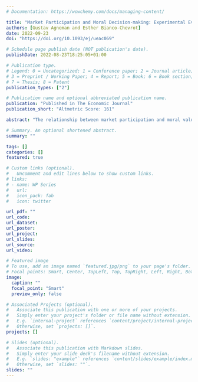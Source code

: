 ```yaml
---
# Documentation: https://wowchemy.com/docs/managing-content/

title: "Market Participation and Moral Decision-making: Experimental Evidence from Greenland"
authors: [Gustav Agneman and Esther Bianco-Chevrot]
date: 2022-09-23
doi: "https://doi.org/10.1093/ej/ueac069"

# Schedule page publish date (NOT publication's date).
publishDate: 2022-08-23T18:25:05+01:00

# Publication type.
# Legend: 0 = Uncategorized; 1 = Conference paper; 2 = Journal article;
# 3 = Preprint / Working Paper; 4 = Report; 5 = Book; 6 = Book section;
# 7 = Thesis; 8 = Patent
publication_types: ["2"]

# Publication name and optional abbreviated publication name.
publication: "Published in The Economic Journal"
publication_short: "Altmetric Score: 161"

abstract: "The relationship between market participation and moral values has been an object of a long-lasting debate in economics. Yet, to date little credible empirical evidence exists. In this study, we examine the relationship between market participation and moral decision-making by conducting rule-breaking experiments in 13 villages across Greenland (N=543), where stark contrasts in market participation within villages allow us to hold village-level factors constant. First, we document a robust positive association between market participation and moral behavior towards anonymous others. Second, we find that market-integrated participants display universalism in moral decision-making, whereas subsistence economy participants make more honest decisions toward co-villagers. A battery of robustness tests confirm that the behavioral differences between market and subsistence economy participants are not driven by variation in socioeconomic characteristics, childhood background, cultural identities, kinship structure, global connectedness, or exposure to religious and political institutions."

# Summary. An optional shortened abstract.
summary: ""

tags: []
categories: []
featured: true

# Custom links (optional).
#   Uncomment and edit lines below to show custom links.
# links:
# - name: WP Series
#   url: 
#   icon_pack: fab
#   icon: twitter

url_pdf: ""
url_code:
url_dataset:
url_poster:
url_project:
url_slides:
url_source:
url_video:

# Featured image
# To use, add an image named `featured.jpg/png` to your page's folder. 
# Focal points: Smart, Center, TopLeft, Top, TopRight, Left, Right, BottomLeft, Bottom, BottomRight.
image:
  caption: ""
  focal_point: "Smart"
  preview_only: false

# Associated Projects (optional).
#   Associate this publication with one or more of your projects.
#   Simply enter your project's folder or file name without extension.
#   E.g. `internal-project` references `content/project/internal-project/index.md`.
#   Otherwise, set `projects: []`.
projects: []

# Slides (optional).
#   Associate this publication with Markdown slides.
#   Simply enter your slide deck's filename without extension.
#   E.g. `slides: "example"` references `content/slides/example/index.md`.
#   Otherwise, set `slides: ""`.
slides: ""
---
```

